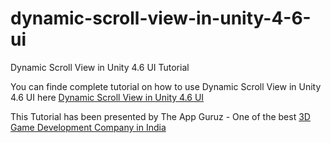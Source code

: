 # dynamic-scroll-view-in-unity-4-6-ui
Dynamic Scroll View in Unity 4.6 UI Tutorial

You can finde complete tutorial on how to use Dynamic Scroll View in Unity 4.6 UI here [Dynamic Scroll View in Unity 4.6 UI](http://www.theappguruz.com/unity/dynamic-scroll-view-in-unity-4-6-ui/)

This Tutorial has been presented by The App Guruz - One of the best [3D Game Development Company in India](http://www.theappguruz.com/3d-game-development/)
